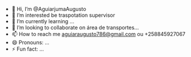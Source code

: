 - 👋 Hi, I’m @AguiarjumaAugusto
- 👀 I’m interested be traspotation supervisor 
- 🌱 I’m currently learning ...
- 💞️ I’m looking to collaborate on área de transportes...
- 📫 How to reach me aguiaraugusto786@gmail.com ou +258845927067
- 😄 Pronouns: ...
- ⚡ Fun fact: ...

<!---
AguiarjumaAugusto/AguiarjumaAugusto is a ✨ special ✨ repository because its `README.md` (this file) appears on your GitHub profile.
You can click the Preview link to take a look at your changes.
--->
